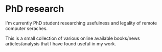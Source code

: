 # PhD research

I'm currently PhD student researching usefulness and legality of remote computer seraches.

This is a small collection of various online available books/news articles/analysis that I have found useful in my work.
